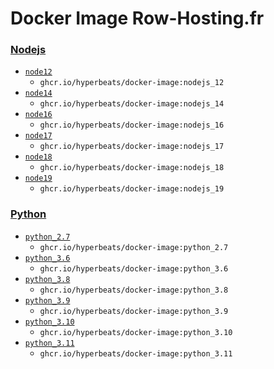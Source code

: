 # Docker Image Row-Hosting.fr



### [Nodejs](/nodejs)

* [`node12`](/nodejs/12)
  * `ghcr.io/hyperbeats/docker-image:nodejs_12`
* [`node14`](/nodejs/14)
  * `ghcr.io/hyperbeats/docker-image:nodejs_14`
* [`node16`](/nodejs/16)
  * `ghcr.io/hyperbeats/docker-image:nodejs_16`
* [`node17`](/nodejs/17)
  * `ghcr.io/hyperbeats/docker-image:nodejs_17`
* [`node18`](/nodejs/18)
  * `ghcr.io/hyperbeats/docker-image:nodejs_18`
* [`node19`](/nodejs/19)
  * `ghcr.io/hyperbeats/docker-image:nodejs_19`  

### [Python](/python)

* [`python_2.7`](/python/2.7)
  * `ghcr.io/hyperbeats/docker-image:python_2.7`
* [`python_3.6`](/python/3.6)
  * `ghcr.io/hyperbeats/docker-image:python_3.6`
* [`python_3.8`](/python/3.8)
  * `ghcr.io/hyperbeats/docker-image:python_3.8`
* [`python_3.9`](/python/3.9)
  * `ghcr.io/hyperbeats/docker-image:python_3.9`
* [`python_3.10`](/python/3.10)
  * `ghcr.io/hyperbeats/docker-image:python_3.10`
* [`python_3.11`](/python/3.11)
  * `ghcr.io/hyperbeats/docker-image:python_3.11`  
  
